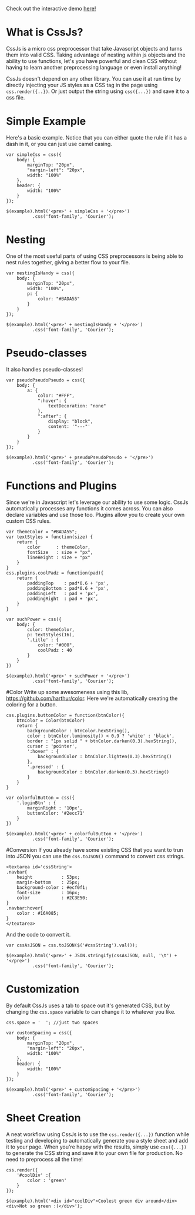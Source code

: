 Check out the interactive demo [here!](http://stolksdorf.github.io/Cssjs)

# What is CssJs?
CssJs is a micro css preprocessor that take Javascript objects and turns them into valid CSS. Taking advantage of nesting within js objects and the ability to use functions, let's you have powerful and clean CSS without having to learn another preprocessing language or even install anything!

CssJs doesn't depend on any other library. You can use it at run time by directly injecting your JS styles as a CSS tag in the page using `css.render({..})`. Or just output the string using `css({...})` and save it to a css file.

# Simple Example
Here's a basic example. Notice that you can either quote the rule if it has a dash in it, or you can just use camel casing.

	var simpleCss = css({
		body: {
			marginTop: "20px",
			"margin-left": "20px",
			width: "100%"
		},
		header: {
			width: "100%"
		}
	});

	$(example).html('<pre>' + simpleCss + '</pre>')
			  .css('font-family', 'Courier');


# Nesting
One of the most useful parts of using CSS preprocessors is being able to nest rules together, giving a better flow to your file.

	var nestingIsHandy = css({
		body: {
			marginTop: "20px",
			width: "100%",
			p: {
				color: "#BADA55"
			}
		}
	});

	$(example).html('<pre>' + nestingIsHandy + '</pre>')
			  .css('font-family', 'Courier');

# Pseudo-classes
It also handles pseudo-classes!

	var pseudoPseudoPseudo = css({
		body: {
			a: {
				color: "#FFF",
				":hover": {
					textDecoration: "none"
				},
				":after": {
					display: "block",
					content: '"---"'
				}
			}
		}
	});

	$(example).html('<pre>' + pseudoPseudoPseudo + '</pre>')
			  .css('font-family', 'Courier');

# Functions and Plugins
Since we're in Javascript let's leverage our ability to use some logic. CssJs automatically processes any functions it comes across. You can also declare variables and use those too. Plugins allow you to create your own custom CSS rules.

	var themeColor = "#BADA55";
	var textStyles = function(size) {
		return {
			color      : themeColor,
			fontSize   : size + "px",
			lineHeight : size + "px"
		}
	}
	css.plugins.coolPadz = function(pad){
		return {
			paddingTop    : pad*0.6 + 'px',
			paddingBottom : pad*0.6 + 'px',
			paddingLeft   : pad + 'px',
			paddingRight  : pad + 'px',
		}
	}

	var suchPower = css({
		body: {
			color: themeColor,
			p: textStyles(16),
			'.title' : {
				color: "#000",
				coolPadz : 40
			}
		}
	})

	$(example).html('<pre>' + suchPower + '</pre>')
			  .css('font-family', 'Courier');


#Color
Write up some awesomeness using this lib, https://github.com/harthur/color. Here we're automatically creating the coloring for a button.

	css.plugins.buttonColor = function(btnColor){
		btnColor = Color(btnColor)
		return {
			backgroundColor : btnColor.hexString(),
			color : btnColor.luminosity() < 0.9 ? 'white' : 'black',
			border : "1px solid " + btnColor.darken(0.3).hexString(),
			cursor : 'pointer',
			':hover' : {
				backgroundColor : btnColor.lighten(0.3).hexString()
			},
			'.pressed' : {
				backgroundColor : btnColor.darken(0.3).hexString()
			}
		}
	}

	var colorfulButton = css({
		'.loginBtn' : {
			marginRight : '10px',
			buttonColor: '#2ecc71'
		}
	})

	$(example).html('<pre>' + colorfulButton + '</pre>')
			  .css('font-family', 'Courier');



#Conversion
If you already have some existing CSS that you want to trun into JSON you can use the `css.toJSON()` command to convert css strings.

	<textarea id='cssString'>
	.navbar{
		height           : 53px;
		margin-bottom    : 25px;
		background-color : #ecf0f1;
		font-size        : 16px;
		color            : #2C3E50;
	}
	.navbar:hover{
		color : #16A085;
	}
	</textarea>

And the code to convert it.

	var cssAsJSON = css.toJSON($('#cssString').val());

	$(example).html('<pre>' + JSON.stringify(cssAsJSON, null, '\t') + '</pre>')
			  .css('font-family', 'Courier');

# Customization
By default CssJs uses a tab to space out it's generated CSS, but by changing the `css.space` variable to can change it to whatever you like.

	css.space = '  '; //just two spaces

	var customSpacing = css({
		body: {
			marginTop: "20px",
			"margin-left": "20px",
			width: "100%"
		},
		header: {
			width: "100%"
		}
	});

	$(example).html('<pre>' + customSpacing + '</pre>')
			  .css('font-family', 'Courier');

# Sheet Creation
A neat workflow using CssJs is to use the `css.render({...})` function while testing and developing to automatically generate you a style sheet and add it to your page. When you're happy with the results, simply use `css({...})` to generate the CSS string and save it to your own file for production. No need to preprocess all the time!

	css.render({
		'#coolDiv' :{
			color : 'green'
		}
	});

	$(example).html('<div id="coolDiv">Coolest green div around</div> <div>Not so green :(</div>');

